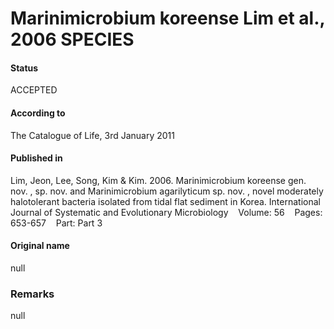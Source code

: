 # Marinimicrobium koreense Lim et al., 2006 SPECIES

#### Status
ACCEPTED

#### According to
The Catalogue of Life, 3rd January 2011

#### Published in
Lim, Jeon, Lee, Song, Kim & Kim. 2006. Marinimicrobium koreense gen. nov. , sp. nov. and Marinimicrobium agarilyticum sp. nov. , novel moderately halotolerant bacteria isolated from tidal flat sediment in Korea. International Journal of Systematic and Evolutionary Microbiology    Volume: 56    Pages: 653-657    Part: Part 3

#### Original name
null

### Remarks
null